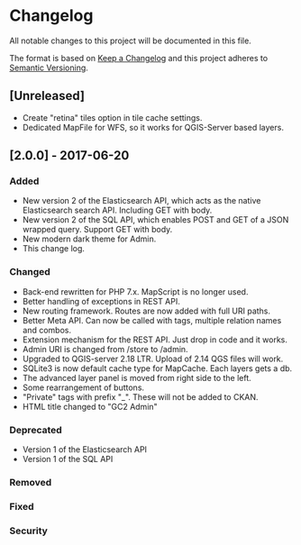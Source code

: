 # Changelog
All notable changes to this project will be documented in this file.

The format is based on [Keep a Changelog](http://keepachangelog.com/en/1.0.0/)
and this project adheres to [Semantic Versioning](http://semver.org/spec/v2.0.0.html).

## [Unreleased]
- Create "retina" tiles option in tile cache settings.
- Dedicated MapFile for WFS, so it works for QGIS-Server based layers.


## [2.0.0] - 2017-06-20
### Added
- New version 2 of the Elasticsearch API, which acts as the native Elasticsearch search API. Including GET with body.
- New version 2 of the SQL API, which enables POST and GET of a JSON wrapped query. Support GET with body.
- New modern dark theme for Admin.
- This change log.


### Changed
- Back-end rewritten for PHP 7.x. MapScript is no longer used.
- Better handling of exceptions in REST API.
- New routing framework. Routes are now added with full URI paths.
- Better Meta API. Can now be called with tags, multiple relation names and combos.
- Extension mechanism for the REST API. Just drop in code and it works.
- Admin URI is changed from /store to /admin.
- Upgraded to QGIS-server 2.18 LTR. Upload of 2.14 QGS files will work.
- SQLite3 is now default cache type for MapCache. Each layers gets a db.
- The advanced layer panel is moved from right side to the left.
- Some rearrangement of buttons.
- "Private" tags with prefix "_". These will not be added to CKAN.
- HTML title changed to "GC2 Admin"

### Deprecated
- Version 1 of the Elasticsearch API
- Version 1 of the SQL API

### Removed

### Fixed

### Security


